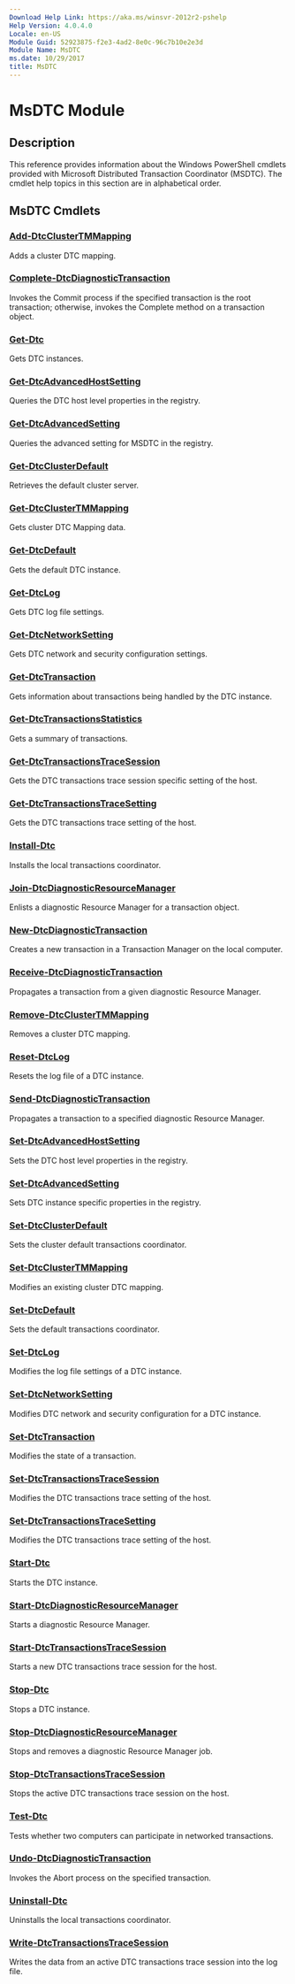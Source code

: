 ```yaml
---
Download Help Link: https://aka.ms/winsvr-2012r2-pshelp
Help Version: 4.0.4.0
Locale: en-US
Module Guid: 52923875-f2e3-4ad2-8e0c-96c7b10e2e3d
Module Name: MsDTC
ms.date: 10/29/2017
title: MsDTC
---
```


# MsDTC Module
## Description
This reference provides information about the Windows PowerShell cmdlets provided with Microsoft Distributed Transaction Coordinator (MSDTC). The cmdlet help topics in this section are in alphabetical order.

## MsDTC Cmdlets
### [Add-DtcClusterTMMapping](./Add-DtcClusterTMMapping.md)
Adds a cluster DTC mapping.

### [Complete-DtcDiagnosticTransaction](./Complete-DtcDiagnosticTransaction.md)
Invokes the Commit process if the specified transaction is the root transaction; otherwise, invokes the Complete method on a transaction object.

### [Get-Dtc](./Get-Dtc.md)
Gets DTC instances.

### [Get-DtcAdvancedHostSetting](./Get-DtcAdvancedHostSetting.md)
Queries the DTC host level properties in the registry.

### [Get-DtcAdvancedSetting](./Get-DtcAdvancedSetting.md)
Queries the advanced setting for MSDTC in the registry.

### [Get-DtcClusterDefault](./Get-DtcClusterDefault.md)
Retrieves the default cluster server.

### [Get-DtcClusterTMMapping](./Get-DtcClusterTMMapping.md)
Gets cluster DTC Mapping data.

### [Get-DtcDefault](./Get-DtcDefault.md)
Gets the default DTC instance.

### [Get-DtcLog](./Get-DtcLog.md)
Gets DTC log file settings.

### [Get-DtcNetworkSetting](./Get-DtcNetworkSetting.md)
Gets DTC network and security configuration settings.

### [Get-DtcTransaction](./Get-DtcTransaction.md)
Gets information about transactions being handled by the DTC instance.

### [Get-DtcTransactionsStatistics](./Get-DtcTransactionsStatistics.md)
Gets a summary of transactions.

### [Get-DtcTransactionsTraceSession](./Get-DtcTransactionsTraceSession.md)
Gets the DTC transactions trace session specific setting of the host.

### [Get-DtcTransactionsTraceSetting](./Get-DtcTransactionsTraceSetting.md)
Gets the DTC transactions trace setting of the host.

### [Install-Dtc](./Install-Dtc.md)
Installs the local transactions coordinator.

### [Join-DtcDiagnosticResourceManager](./Join-DtcDiagnosticResourceManager.md)
Enlists a diagnostic Resource Manager for a transaction object.

### [New-DtcDiagnosticTransaction](./New-DtcDiagnosticTransaction.md)
Creates a new transaction in a Transaction Manager on the local computer.

### [Receive-DtcDiagnosticTransaction](./Receive-DtcDiagnosticTransaction.md)
Propagates a transaction from a given diagnostic Resource Manager.

### [Remove-DtcClusterTMMapping](./Remove-DtcClusterTMMapping.md)
Removes a cluster DTC mapping.

### [Reset-DtcLog](./Reset-DtcLog.md)
Resets the log file of a DTC instance.

### [Send-DtcDiagnosticTransaction](./Send-DtcDiagnosticTransaction.md)
Propagates a transaction to a specified diagnostic Resource Manager.

### [Set-DtcAdvancedHostSetting](./Set-DtcAdvancedHostSetting.md)
Sets the DTC host level properties in the registry.

### [Set-DtcAdvancedSetting](./Set-DtcAdvancedSetting.md)
Sets DTC instance specific properties in the registry.

### [Set-DtcClusterDefault](./Set-DtcClusterDefault.md)
Sets the cluster default transactions coordinator.

### [Set-DtcClusterTMMapping](./Set-DtcClusterTMMapping.md)
Modifies an existing cluster DTC mapping.

### [Set-DtcDefault](./Set-DtcDefault.md)
Sets the default transactions coordinator.

### [Set-DtcLog](./Set-DtcLog.md)
Modifies the log file settings of a DTC instance.

### [Set-DtcNetworkSetting](./Set-DtcNetworkSetting.md)
Modifies DTC network and security configuration for a DTC instance.

### [Set-DtcTransaction](./Set-DtcTransaction.md)
Modifies the state of a transaction.

### [Set-DtcTransactionsTraceSession](./Set-DtcTransactionsTraceSession.md)
Modifies the DTC transactions trace setting of the host.

### [Set-DtcTransactionsTraceSetting](./Set-DtcTransactionsTraceSetting.md)
Modifies the DTC transactions trace setting of the host.

### [Start-Dtc](./Start-Dtc.md)
Starts the DTC instance.

### [Start-DtcDiagnosticResourceManager](./Start-DtcDiagnosticResourceManager.md)
Starts a diagnostic Resource Manager.

### [Start-DtcTransactionsTraceSession](./Start-DtcTransactionsTraceSession.md)
Starts a new DTC transactions trace session for the host.

### [Stop-Dtc](./Stop-Dtc.md)
Stops a DTC instance.

### [Stop-DtcDiagnosticResourceManager](./Stop-DtcDiagnosticResourceManager.md)
Stops and removes a diagnostic Resource Manager job.

### [Stop-DtcTransactionsTraceSession](./Stop-DtcTransactionsTraceSession.md)
Stops the active DTC transactions trace session on the host.

### [Test-Dtc](./Test-Dtc.md)
Tests whether two computers can participate in networked transactions.

### [Undo-DtcDiagnosticTransaction](./Undo-DtcDiagnosticTransaction.md)
Invokes the Abort process on the specified transaction.

### [Uninstall-Dtc](./Uninstall-Dtc.md)
Uninstalls the local transactions coordinator.

### [Write-DtcTransactionsTraceSession](./Write-DtcTransactionsTraceSession.md)
Writes the data from an active DTC transactions trace session into the log file.

